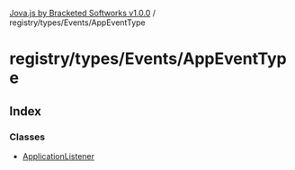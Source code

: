 [Jova.js by Bracketed Softworks v1.0.0](../wiki/modules) / registry/types/Events/AppEventType

# registry/types/Events/AppEventType

## Index

### Classes

- [ApplicationListener](../wiki/registry.types.Events.AppEventType.Class.ApplicationListener)
